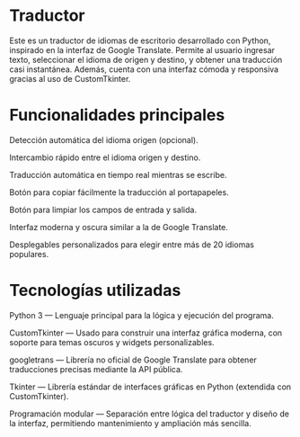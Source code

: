 # Traductor

Este es un traductor de idiomas de escritorio desarrollado con Python, inspirado en la interfaz de Google Translate. Permite al usuario ingresar texto, seleccionar el idioma de origen y destino, y obtener una traducción casi instantánea. Además, cuenta con una interfaz cómoda y responsiva gracias al uso de CustomTkinter.

# Funcionalidades principales

 Detección automática del idioma origen (opcional).


 Intercambio rápido entre el idioma origen y destino.


 Traducción automática en tiempo real mientras se escribe.


 Botón para copiar fácilmente la traducción al portapapeles.


 Botón para limpiar los campos de entrada y salida.


 Interfaz moderna y oscura similar a la de Google Translate.


Desplegables personalizados para elegir entre más de 20 idiomas populares.


# Tecnologías utilizadas

Python 3 — Lenguaje principal para la lógica y ejecución del programa.


CustomTkinter — Usado para construir una interfaz gráfica moderna, con soporte para temas oscuros y widgets personalizables.


googletrans — Librería no oficial de Google Translate para obtener traducciones precisas mediante la API pública.


Tkinter — Librería estándar de interfaces gráficas en Python (extendida con CustomTkinter).


Programación modular — Separación entre lógica del traductor y diseño de la interfaz, permitiendo mantenimiento y ampliación más sencilla.

